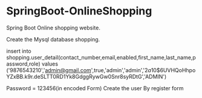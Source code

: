 # SpringBoot-OnlineShopping

Spring Boot Online shopping website.

Create the Mysql database shopping.


insert into shopping.user_detail(contact_number,email,enabled,first_name,last_name,password,role) values ('9876543210','admin@gmail.com',true,'admin','admin','$2a$10$6UVHQoHhpoYZxBB.k9r.deSLTT0RD1Yk8GdggRywGw0Snr8syRDtG','ADMIN')

Password = 123456(in encoded Form)
Create the user By register form
